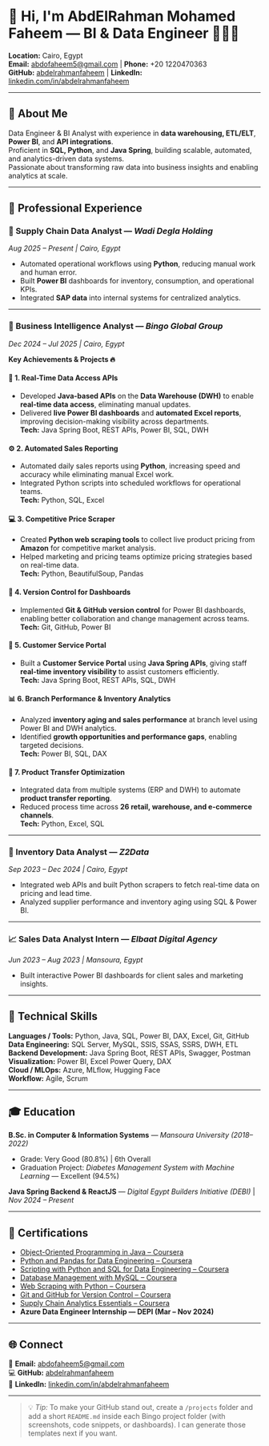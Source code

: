 <!-- README.md -->

# 👋 Hi, I'm AbdElRahman Mohamed Faheem — BI & Data Engineer 🔨🤖🔧

**Location:** Cairo, Egypt  
**Email:** abdofaheem5@gmail.com | **Phone:** +20 1220470363  
**GitHub:** [abdelrahmanfaheem](https://github.com/abdelrahmanfaheem) | **LinkedIn:** [linkedin.com/in/abdelrahmanfaheem](https://linkedin.com/in/abdelrahmanfaheem)

---

## 🧠 About Me  
Data Engineer & BI Analyst with experience in **data warehousing, ETL/ELT**, **Power BI**, and **API integrations**.  
Proficient in **SQL, Python**, and **Java Spring**, building scalable, automated, and analytics-driven data systems.  
Passionate about transforming raw data into business insights and enabling analytics at scale.  

---

## 💼 Professional Experience

### 🏢 Supply Chain Data Analyst — *Wadi Degla Holding*  
*Aug 2025 – Present | Cairo, Egypt*  
- Automated operational workflows using **Python**, reducing manual work and human error.  
- Built **Power BI** dashboards for inventory, consumption, and operational KPIs.  
- Integrated **SAP data** into internal systems for centralized analytics.  

---

### 🏢 Business Intelligence Analyst — *Bingo Global Group*  
*Dec 2024 – Jul 2025 | Cairo, Egypt*  

**Key Achievements & Projects 🔥**

#### 🚀 **1. Real-Time Data Access APIs**
- Developed **Java-based APIs** on the **Data Warehouse (DWH)** to enable **real-time data access**, eliminating manual updates.  
- Delivered **live Power BI dashboards** and **automated Excel reports**, improving decision-making visibility across departments.  
**Tech:** Java Spring Boot, REST APIs, Power BI, SQL, DWH  

#### ⚙️ **2. Automated Sales Reporting**
- Automated daily sales reports using **Python**, increasing speed and accuracy while eliminating manual Excel work.  
- Integrated Python scripts into scheduled workflows for operational teams.  
**Tech:** Python, SQL, Excel  

#### 💻 **3. Competitive Price Scraper**
- Created **Python web scraping tools** to collect live product pricing from **Amazon** for competitive market analysis.  
- Helped marketing and pricing teams optimize pricing strategies based on real-time data.  
**Tech:** Python, BeautifulSoup, Pandas  

#### 🧾 **4. Version Control for Dashboards**
- Implemented **Git & GitHub version control** for Power BI dashboards, enabling better collaboration and change management across teams.  
**Tech:** Git, GitHub, Power BI  

#### 🛒 **5. Customer Service Portal**
- Built a **Customer Service Portal** using **Java Spring APIs**, giving staff **real-time inventory visibility** to assist customers efficiently.  
**Tech:** Java Spring Boot, REST APIs, SQL, DWH  

#### 📊 **6. Branch Performance & Inventory Analytics**
- Analyzed **inventory aging and sales performance** at branch level using Power BI and DWH analytics.  
- Identified **growth opportunities and performance gaps**, enabling targeted decisions.  
**Tech:** Power BI, SQL, DAX  

#### 🔄 **7. Product Transfer Optimization**
- Integrated data from multiple systems (ERP and DWH) to automate **product transfer reporting**.  
- Reduced process time across **26 retail, warehouse, and e-commerce channels**.  
**Tech:** Python, Excel, SQL  

---

### 🧩 Inventory Data Analyst — *Z2Data*  
*Sep 2023 – Dec 2024 | Cairo, Egypt*  
- Integrated web APIs and built Python scrapers to fetch real-time data on pricing and lead time.  
- Analyzed supplier performance and inventory aging using SQL & Power BI.  

---

### 📈 Sales Data Analyst Intern — *Elbaat Digital Agency*  
*Jun 2023 – Aug 2023 | Mansoura, Egypt*  
- Built interactive Power BI dashboards for client sales and marketing insights.  

---

## 🧰 Technical Skills  
**Languages / Tools:** Python, Java, SQL, Power BI, DAX, Excel, Git, GitHub  
**Data Engineering:** SQL Server, MySQL, SSIS, SSAS, SSRS, DWH, ETL  
**Backend Development:** Java Spring Boot, REST APIs, Swagger, Postman  
**Visualization:** Power BI, Excel Power Query, DAX  
**Cloud / MLOps:** Azure, MLflow, Hugging Face  
**Workflow:** Agile, Scrum  

---

## 🎓 Education  
**B.Sc. in Computer & Information Systems** — *Mansoura University (2018–2022)*  
- Grade: Very Good (80.8%) | 6th Overall  
- Graduation Project: *Diabetes Management System with Machine Learning* — Excellent (94.5%)

**Java Spring Backend & ReactJS** — *Digital Egypt Builders Initiative (DEBI)* | *Nov 2024 – Present*

---

## 🏅 Certifications  
- [Object-Oriented Programming in Java – Coursera](https://www.coursera.org/account/accomplishments/verify/9Q7PS61Y6JPJ)  
- [Python and Pandas for Data Engineering – Coursera](https://coursera.org/share/39f9e0cfd69bb812bb1088b3133dedf2)  
- [Scripting with Python and SQL for Data Engineering – Coursera](https://www.coursera.org/account/accomplishments/verify/A4KQ5UAYG4BG)  
- [Database Management with MySQL – Coursera](https://www.coursera.org/account/accomplishments/verify/JMGHMS86YKY7)  
- [Web Scraping with Python – Coursera](https://www.coursera.org/account/accomplishments/verify/E8U5KBYFDTXI)  
- [Git and GitHub for Version Control – Coursera](https://www.coursera.org/account/accomplishments/verify/M9QZNGAZ8EUO)  
- [Supply Chain Analytics Essentials – Coursera](https://www.coursera.org/account/accomplishments/verify/7DIV3LXBYS7Y)  
- **Azure Data Engineer Internship — DEPI (Mar – Nov 2024)**  

---

## 🌐 Connect  
📧 **Email:** [abdofaheem5@gmail.com](mailto:abdofaheem5@gmail.com)  
💻 **GitHub:** [abdelrahmanfaheem](https://github.com/abdelrahmanfaheem)  
🔗 **LinkedIn:** [linkedin.com/in/abdelrahmanfaheem](https://linkedin.com/in/abdelrahmanfaheem)

---

> 💡 *Tip:* To make your GitHub stand out, create a `/projects` folder and add a short `README.md` inside each Bingo project folder (with screenshots, code snippets, or dashboards). I can generate those templates next if you want.
